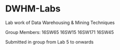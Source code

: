 # DWHM-Labs
Lab work of Data Warehousing & Mining Techniques

Group Members: 16SW65 16SW15 16SW171 16SW45 

Submitted in group from Lab 5 to onwards
